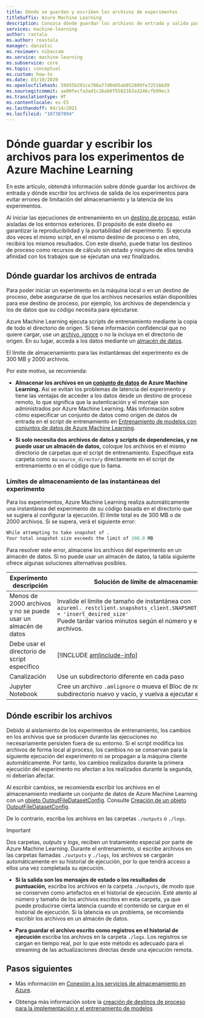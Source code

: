 ```yaml
---
title: Dónde se guardan y escriben los archivos de experimentos
titleSuffix: Azure Machine Learning
description: Conozca dónde guardar los archivos de entrada y salida para evitar errores de limitación de almacenamiento y latencia de los experimentos.
services: machine-learning
author: rastala
ms.author: roastala
manager: danielsc
ms.reviewer: nibaccam
ms.service: machine-learning
ms.subservice: core
ms.topic: conceptual
ms.custom: how-to
ms.date: 03/10/2020
ms.openlocfilehash: 59955b291ce706a77d0dd5ab052809fe725166d9
ms.sourcegitcommit: aa00fecfa3ad1c26ab6f5502163a3246cfb99ec3
ms.translationtype: HT
ms.contentlocale: es-ES
ms.lasthandoff: 04/14/2021
ms.locfileid: "107387894"
---
```

# <a name="where-to-save-and-write-files-for-azure-machine-learning-experiments"></a>Dónde guardar y escribir los archivos para los experimentos de Azure Machine Learning


En este artículo, obtendrá información sobre dónde guardar los archivos de entrada y dónde escribir los archivos de salida de los experimentos para evitar errores de limitación del almacenamiento y la latencia de los experimentos.

Al iniciar las ejecuciones de entrenamiento en un [destino de proceso](concept-compute-target.md), están aisladas de los entornos exteriores. El propósito de este diseño es garantizar la reproducibilidad y la portabilidad del experimento. Si ejecuta dos veces el mismo script, en el mismo destino de proceso o en otro, recibirá los mismos resultados. Con este diseño, puede tratar los destinos de proceso como recursos de cálculo sin estado y ninguno de ellos tendrá afinidad con los trabajos que se ejecutan una vez finalizados.

## <a name="where-to-save-input-files"></a>Dónde guardar los archivos de entrada

Para poder iniciar un experimento en la máquina local o en un destino de proceso, debe asegurarse de que los archivos necesarios están disponibles para ese destino de proceso, por ejemplo, los archivos de dependencia y los de datos que su código necesita para ejecutarse.

Azure Machine Learning ejecuta scripts de entrenamiento mediante la copia de todo el directorio de origen. Si tiene información confidencial que no quiere cargar, use un [archivo .ignore](how-to-save-write-experiment-files.md#storage-limits-of-experiment-snapshots) o no la incluya en el directorio de origen. En su lugar, acceda a los datos mediante un [almacén de datos](/python/api/azureml-core/azureml.data).

El límite de almacenamiento para las instantáneas del experimento es de 300 MB y 2000 archivos.

Por este motivo, se recomienda:

* **Almacenar los archivos en un [conjunto de datos](/python/api/azureml-core/azureml.data) de Azure Machine Learning.** Así se evitan los problemas de latencia del experimento y tiene las ventajas de acceder a los datos desde un destino de proceso remoto, lo que significa que la autenticación y el montaje son administrados por Azure Machine Learning. Más información sobre cómo especificar un conjunto de datos como origen de datos de entrada en el script de entrenamiento en [Entrenamiento de modelos con conjuntos de datos de Azure Machine Learning](how-to-train-with-datasets.md).

* **Si solo necesita dos archivos de datos y scripts de dependencias, y no puede usar un almacén de datos,** coloque los archivos en el mismo directorio de carpetas que el script de entrenamiento. Especifique esta carpeta como su `source_directory` directamente en el script de entrenamiento o en el código que lo llama.

<a name="limits"></a>

### <a name="storage-limits-of-experiment-snapshots"></a>Límites de almacenamiento de las instantáneas del experimento

Para los experimentos, Azure Machine Learning realiza automáticamente una instantánea del experimento de su código basada en el directorio que se sugiera al configurar la ejecución. El límite total es de 300 MB o de 2000 archivos. Si se supera, verá el siguiente error:

```Python
While attempting to take snapshot of .
Your total snapshot size exceeds the limit of 300.0 MB
```

Para resolver este error, almacene los archivos del experimento en un almacén de datos. Si no puede usar un almacén de datos, la tabla siguiente ofrece algunas soluciones alternativas posibles.

Experimento &nbsp; descripción|Solución de límite de almacenamiento
---|---
Menos de 2000 archivos y no se puede usar un almacén de datos| Invalide el límite de tamaño de instantánea con <br> `azureml._restclient.snapshots_client.SNAPSHOT_MAX_SIZE_BYTES = 'insert_desired_size'`<br> Puede tardar varios minutos según el número y el tamaño de los archivos.
Debe usar el directorio de script específico| [!INCLUDE [amlinclude-info](../../includes/machine-learning-amlignore-gitignore.md)]
Canalización|Use un subdirectorio diferente en cada paso
Jupyter Notebook| Cree un archivo `.amlignore` o mueva el Bloc de notas a un subdirectorio nuevo y vacío, y vuelva a ejecutar el código.

## <a name="where-to-write-files"></a>Dónde escribir los archivos

Debido al aislamiento de los experimentos de entrenamiento, los cambios en los archivos que se producen durante las ejecuciones no necesariamente persisten fuera de su entorno. Si el script modifica los archivos de forma local al proceso, los cambios no se conservan para la siguiente ejecución del experimento ni se propagan a la máquina cliente automáticamente. Por tanto, los cambios realizados durante la primera ejecución del experimento no afectan a los realizados durante la segunda, ni deberían afectar.

Al escribir cambios, se recomienda escribir los archivos en el almacenamiento mediante un conjunto de datos de Azure Machine Learning con un [objeto OutputFileDatasetConfig](/python/api/azureml-core/azureml.data.output_dataset_config.outputfiledatasetconfig). Consulte [Creación de un objeto OutputFileDatasetConfig](how-to-train-with-datasets.md#where-to-write-training-output).

De lo contrario, escriba los archivos en las carpetas `./outputs` o `./logs`.

>[!Important]
> Dos carpetas, *outputs* y *logs*, reciben un tratamiento especial por parte de Azure Machine Learning. Durante el entrenamiento, si escribe archivos en las carpetas llamadas `./outputs` y `./logs`, los archivos se cargarán automáticamente en su historial de ejecución, por lo que tendrá acceso a ellos una vez completada su ejecución.

* **Si la salida son los mensajes de estado o los resultados de puntuación,** escriba los archivos en la carpeta `./outputs`, de modo que se conserven como artefactos en el historial de ejecución. Esté atento al número y tamaño de los archivos escritos en esta carpeta, ya que puede producirse cierta latencia cuando el contenido se cargue en el historial de ejecución. Si la latencia es un problema, se recomienda escribir los archivos en un almacén de datos.

* **Para guardar el archivo escrito como registros en el historial de ejecución** escriba los archivos en la carpeta `./logs`. Los registros se cargan en tiempo real, por lo que este método es adecuado para el streaming de las actualizaciones directas desde una ejecución remota.

## <a name="next-steps"></a>Pasos siguientes

* Más información en [Conexión a los servicios de almacenamiento en Azure](how-to-access-data.md).

* Obtenga más información sobre la [creación de destinos de proceso para la implementación y el entrenamiento de modelos](how-to-create-attach-compute-studio.md)